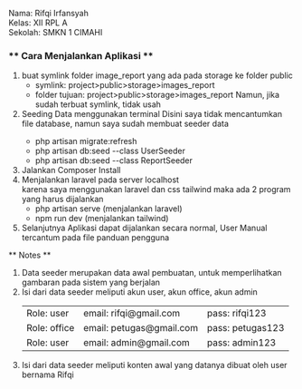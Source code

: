 Nama: Rifqi Irfansyah<br>
Kelas: XII RPL A<br>
Sekolah: SMKN 1 CIMAHI<br>

<h3 text-center>** Cara Menjalankan Aplikasi **</h3>

1. buat symlink folder image_report yang ada pada storage ke folder public
	- symlink: project>public>storage>images_report
	- folder tujuan: project>public>storage>images_report
	Namun, jika sudah terbuat symlink, tidak usah 
2. Seeding Data menggunakan terminal<bt>
	Disini saya tidak mencantumkan file database, namun saya sudah membuat seeder data
	- php artisan migrate:refresh
	- php artisan db:seed --class UserSeeder
	- php artisan db:seed --class ReportSeeder
3. Jalankan Composer Install
4. Menjalankan laravel pada server localhost<br>
   karena saya menggunakan laravel dan css tailwind maka ada 2 program yang harus dijalankan
	- php artisan serve (menjalankan laravel)
	- npm run dev	(menjalankan tailwind)
5. Selanjutnya Aplikasi dapat dijalankan secara normal, User Manual tercantum pada file panduan pengguna	


** Notes **
1. Data seeder merupakan data awal pembuatan, untuk memperlihatkan gambaran pada sistem yang berjalan
2. Isi dari data seeder meliputi akun user, akun office, akun admin
	<table>
		<tr>
			<td>Role: user</td>
			<td>email: rifqi@gmail.com</td>
			<td>pass: rifqi123</td>
		</tr>
		<tr>
			<td>Role: office</td>
			<td>email: petugas@gmail.com</td>
			<td>pass: petugas123</td>
		</tr>
		<tr>
			<td>Role: user</td>
			<td>email: admin@gmail.com</td>
			<td>pass: admin123</td>
		</tr>
	</table>
3. Isi dari data seeder meliputi konten awal yang datanya dibuat oleh user bernama Rifqi
		
